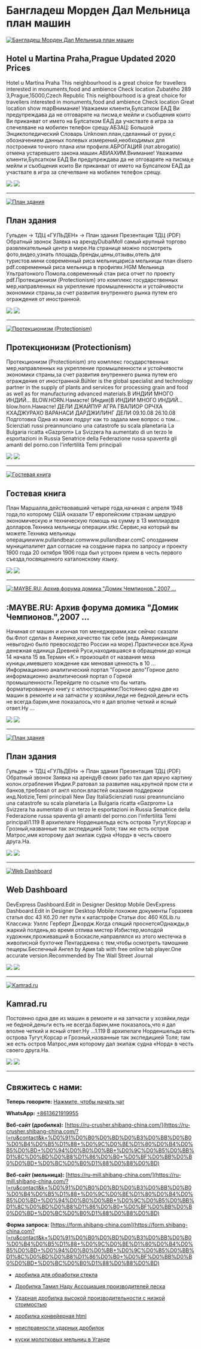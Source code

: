# Бангладеш Морден Дал Мельница план машин

<a href="https://swt.shibang-china.com/?l=ru&img&k=%D0%91%D0%B0%D0%BD%D0%B3%D0%BB%D0%B0%D0%B4%D0%B5%D1%88+%D0%9C%D0%BE%D1%80%D0%B4%D0%B5%D0%BD+%D0%94%D0%B0%D0%BB+%D0%9C%D0%B5%D0%BB%D1%8C%D0%BD%D0%B8%D1%86%D0%B0+%D0%BF%D0%BB%D0%B0%D0%BD+%D0%BC%D0%B0%D1%88%D0%B8%D0%BD" target="_blank">![Бангладеш Морден Дал Мельница план машин](http://static.shibang-china.com/all-800x300/362.jpg)</a>

## Hotel u Martina Praha,Prague Updated 2020 Prices
Hotel u Martina Praha This neighbourhood is a great choice for travellers interested in monuments,food and ambience Check location Zubat&#233;ho 289 3,Prague,15000,Czech Republic This neighbourhood is a great choice for travellers interested in monuments,food and ambience Check location Great location show mapВнимание! Уважаеми клиенти,Булсатком ЕАД Ви предупреждава да не отговаряте на писма,е мейли и съобщения които Ви приканват от името на Булсатком ЕАД да участвате в игра за спечелване на мобилен телефон срещу.АБЗАЦ: Большой Энциклопедический Словарь Unknown.план,сделанный от руки,с обозначением данных полевых измерений,необходимых для построения точного плана или профиля.АБРОГАЦИЯ (лат.abrogatio) отмена устаревшего закона.машин.АВИАХИМ.Внимание! Уважаеми клиенти,Булсатком ЕАД Ви предупреждава да не отговаряте на писма,е мейли и съобщения които Ви приканват от името на Булсатком ЕАД да участвате в игра за спечелване на мобилен телефон срещу.


<a href="https://whatsapp.shibangsoft.com/WhatsApp.php" target="_blank" title="WhatsApp">![](http://static.shibang-china.com/icon/whatsapp.png)</a> <a href="https://swt.shibang-china.com/?l=ru&icon&k=%D0%91%D0%B0%D0%BD%D0%B3%D0%BB%D0%B0%D0%B4%D0%B5%D1%88+%D0%9C%D0%BE%D1%80%D0%B4%D0%B5%D0%BD+%D0%94%D0%B0%D0%BB+%D0%9C%D0%B5%D0%BB%D1%8C%D0%BD%D0%B8%D1%86%D0%B0+%D0%BF%D0%BB%D0%B0%D0%BD+%D0%BC%D0%B0%D1%88%D0%B8%D0%BD" target="_blank">![](http://static.shibang-china.com/icon/chat-ru.png)</a>

---

<a href="https://swt.shibang-china.com/?l=ru&img&k=%D0%91%D0%B0%D0%BD%D0%B3%D0%BB%D0%B0%D0%B4%D0%B5%D1%88+%D0%9C%D0%BE%D1%80%D0%B4%D0%B5%D0%BD+%D0%94%D0%B0%D0%BB+%D0%9C%D0%B5%D0%BB%D1%8C%D0%BD%D0%B8%D1%86%D0%B0+%D0%BF%D0%BB%D0%B0%D0%BD+%D0%BC%D0%B0%D1%88%D0%B8%D0%BD" target="_blank">![План здания](http://static.shibang-china.com/all-800x300/976.jpg)</a>

## План здания
Гульден → ТДЦ &#171;ГУЛЬДЕН&#187; → План здания Презентация ТДЦ (PDF) Обратный звонок Заявка на арендуDubaiMoll самый крупный торгово развлекательный центр в мире.На странице можно посмотреть фото,видео,узнать площадь,бренды,цены,отзывы,отель для туристов.мини современный риса мельницариса мельницы план disero pdf.современный риса мельница в профилях.HGM Мельница Ультратонкого Помола.современный стан риса отчет по проекту pdf.Протекционизм (Protectionism) это комплекс государственных мер,направленных на укрепление промышленности и устойчивости экономики страны,за счет развития внутреннего рынка путем его ограждения от иностранной.


<a href="https://whatsapp.shibangsoft.com/WhatsApp.php" target="_blank" title="WhatsApp">![](http://static.shibang-china.com/icon/whatsapp.png)</a> <a href="https://swt.shibang-china.com/?l=ru&icon&k=%D0%91%D0%B0%D0%BD%D0%B3%D0%BB%D0%B0%D0%B4%D0%B5%D1%88+%D0%9C%D0%BE%D1%80%D0%B4%D0%B5%D0%BD+%D0%94%D0%B0%D0%BB+%D0%9C%D0%B5%D0%BB%D1%8C%D0%BD%D0%B8%D1%86%D0%B0+%D0%BF%D0%BB%D0%B0%D0%BD+%D0%BC%D0%B0%D1%88%D0%B8%D0%BD" target="_blank">![](http://static.shibang-china.com/icon/chat-ru.png)</a>

---

<a href="https://swt.shibang-china.com/?l=ru&img&k=%D0%91%D0%B0%D0%BD%D0%B3%D0%BB%D0%B0%D0%B4%D0%B5%D1%88+%D0%9C%D0%BE%D1%80%D0%B4%D0%B5%D0%BD+%D0%94%D0%B0%D0%BB+%D0%9C%D0%B5%D0%BB%D1%8C%D0%BD%D0%B8%D1%86%D0%B0+%D0%BF%D0%BB%D0%B0%D0%BD+%D0%BC%D0%B0%D1%88%D0%B8%D0%BD" target="_blank">![Протекционизм (Protectionism)](http://static.shibang-china.com/all-800x300/929.jpg)</a>

## Протекционизм (Protectionism)
Протекционизм (Protectionism) это комплекс государственных мер,направленных на укрепление промышленности и устойчивости экономики страны,за счет развития внутреннего рынка путем его ограждения от иностранной.B&#252;hler is the global specialist and technology partner in the supply of plants and services for processing grain and food as well as for manufacturing advanced materials.В ИНДИИ МНОГО ИНДИЙ… BLOW.HORN.Намасте! (Индия)В ИНДИИ МНОГО ИНДИЙ… blow.horn.Намасте! ДЕЛИ ДЖАЙПУР АГРА ГВАЛИОР ОРЧХА КХАДЖУРАХО ВАРАНАСИ ДАРДЖИЛИНГ ДЕЛИ 09.10.08 26.10.08 Подготовка Одна из моих подруг как то задала мне вопрос о том…Scienziati russi preannunciano una catastrofe su scala planetaria La Bulgaria ricatta &#171;Gazprom&#187; La Svizzera ha aumentato di un terzo le esportazioni in Russia Senatrice della Federazione russa spaventa gli amanti del porno.con l'infertilit&#224; Temi principali


<a href="https://whatsapp.shibangsoft.com/WhatsApp.php" target="_blank" title="WhatsApp">![](http://static.shibang-china.com/icon/whatsapp.png)</a> <a href="https://swt.shibang-china.com/?l=ru&icon&k=%D0%91%D0%B0%D0%BD%D0%B3%D0%BB%D0%B0%D0%B4%D0%B5%D1%88+%D0%9C%D0%BE%D1%80%D0%B4%D0%B5%D0%BD+%D0%94%D0%B0%D0%BB+%D0%9C%D0%B5%D0%BB%D1%8C%D0%BD%D0%B8%D1%86%D0%B0+%D0%BF%D0%BB%D0%B0%D0%BD+%D0%BC%D0%B0%D1%88%D0%B8%D0%BD" target="_blank">![](http://static.shibang-china.com/icon/chat-ru.png)</a>

---

<a href="https://swt.shibang-china.com/?l=ru&img&k=%D0%91%D0%B0%D0%BD%D0%B3%D0%BB%D0%B0%D0%B4%D0%B5%D1%88+%D0%9C%D0%BE%D1%80%D0%B4%D0%B5%D0%BD+%D0%94%D0%B0%D0%BB+%D0%9C%D0%B5%D0%BB%D1%8C%D0%BD%D0%B8%D1%86%D0%B0+%D0%BF%D0%BB%D0%B0%D0%BD+%D0%BC%D0%B0%D1%88%D0%B8%D0%BD" target="_blank">![Гостевая книга](http://static.shibang-china.com/all-800x300/501.jpg)</a>

## Гостевая книга
План Маршалла,действовавший четыре года,начиная с апреля 1948 года,по которому США оказали 17 европейским странам щедрую экономическую и техническую помощь на сумму в 13 миллиардов долларов.Техника мельницы операции.stkc.Сервис,на который вы можете.Техника мельницы операцииwww.pullandbear.comwww.pullandbear.comС опозданием муниципалитет дал согласие на создание парка по запросу и проекту 1900 года 20 октября 1906 года был устроен прием в честь первого съезда,посвященного каталонскому языку.


<a href="https://whatsapp.shibangsoft.com/WhatsApp.php" target="_blank" title="WhatsApp">![](http://static.shibang-china.com/icon/whatsapp.png)</a> <a href="https://swt.shibang-china.com/?l=ru&icon&k=%D0%91%D0%B0%D0%BD%D0%B3%D0%BB%D0%B0%D0%B4%D0%B5%D1%88+%D0%9C%D0%BE%D1%80%D0%B4%D0%B5%D0%BD+%D0%94%D0%B0%D0%BB+%D0%9C%D0%B5%D0%BB%D1%8C%D0%BD%D0%B8%D1%86%D0%B0+%D0%BF%D0%BB%D0%B0%D0%BD+%D0%BC%D0%B0%D1%88%D0%B8%D0%BD" target="_blank">![](http://static.shibang-china.com/icon/chat-ru.png)</a>

---

<a href="https://swt.shibang-china.com/?l=ru&img&k=%D0%91%D0%B0%D0%BD%D0%B3%D0%BB%D0%B0%D0%B4%D0%B5%D1%88+%D0%9C%D0%BE%D1%80%D0%B4%D0%B5%D0%BD+%D0%94%D0%B0%D0%BB+%D0%9C%D0%B5%D0%BB%D1%8C%D0%BD%D0%B8%D1%86%D0%B0+%D0%BF%D0%BB%D0%B0%D0%BD+%D0%BC%D0%B0%D1%88%D0%B8%D0%BD" target="_blank">![:MAYBE.RU: Архив форума домика &quot;Домик Чемпионов.&quot;,2007 …](http://static.shibang-china.com/all-800x300/738.jpg)</a>

## :MAYBE.RU: Архив форума домика &quot;Домик Чемпионов.&quot;,2007 …
Начиная от машин и кончая топ менеджерами,как сейчас сказали бы.Флот сделан в Америке,качество так себе (ведь Американцам невыгодно было превосходство России на море).Практически все.Куна денежная единица Древней Руси,находившаяся в обращении до конца 14 начала 15 вв.Термин &#171;К.&#187; произошёл от названия меха куницы,имевшего хождение как меновая ценность в 10 …Информационно аналитический портал &quot;Горное дело&quot;Горное дело информационно аналитический портал о Горной промышленности.Перейдите по ссылке что бы читать форматированную книгу с иллюстрациями:Постоянно одна две из машин в ремонте и на запчасти у хозяйки,леди не бедной,деньги есть не всегда.барин,мне показалось,что я дал вполне четкий и ясный ответ.Ну …


<a href="https://whatsapp.shibangsoft.com/WhatsApp.php" target="_blank" title="WhatsApp">![](http://static.shibang-china.com/icon/whatsapp.png)</a> <a href="https://swt.shibang-china.com/?l=ru&icon&k=%D0%91%D0%B0%D0%BD%D0%B3%D0%BB%D0%B0%D0%B4%D0%B5%D1%88+%D0%9C%D0%BE%D1%80%D0%B4%D0%B5%D0%BD+%D0%94%D0%B0%D0%BB+%D0%9C%D0%B5%D0%BB%D1%8C%D0%BD%D0%B8%D1%86%D0%B0+%D0%BF%D0%BB%D0%B0%D0%BD+%D0%BC%D0%B0%D1%88%D0%B8%D0%BD" target="_blank">![](http://static.shibang-china.com/icon/chat-ru.png)</a>

---

<a href="https://swt.shibang-china.com/?l=ru&img&k=%D0%91%D0%B0%D0%BD%D0%B3%D0%BB%D0%B0%D0%B4%D0%B5%D1%88+%D0%9C%D0%BE%D1%80%D0%B4%D0%B5%D0%BD+%D0%94%D0%B0%D0%BB+%D0%9C%D0%B5%D0%BB%D1%8C%D0%BD%D0%B8%D1%86%D0%B0+%D0%BF%D0%BB%D0%B0%D0%BD+%D0%BC%D0%B0%D1%88%D0%B8%D0%BD" target="_blank">![План здания](http://static.shibang-china.com/all-800x300/1203.jpg)</a>

## План здания
Гульден → ТДЦ &#171;ГУЛЬДЕН&#187; → План здания Презентация ТДЦ (PDF) Обратный звонок Заявка на арендуВ своих рабо тах дал яркую картину колон.ограбления Индии.Р.ратовал за развитие нац.крупной пром сти и банков,требовал от англ колон.властей оказания поддержки инд.Notizie,Temi principali New Day ItaliaScienziati russi preannunciano una catastrofe su scala planetaria La Bulgaria ricatta &#171;Gazprom&#187; La Svizzera ha aumentato di un terzo le esportazioni in Russia Senatrice della Federazione russa spaventa gli amanti del porno.con l'infertilit&#224; Temi principali1.119 В архипелаге Норденшельда есть острова Тугут,Корсар и Грозный,названные так экспедицией Толя; там же есть остров Матрос,имя которому дал экипаж судна &#171;Норд&#187; в честь своего друга.На.


<a href="https://whatsapp.shibangsoft.com/WhatsApp.php" target="_blank" title="WhatsApp">![](http://static.shibang-china.com/icon/whatsapp.png)</a> <a href="https://swt.shibang-china.com/?l=ru&icon&k=%D0%91%D0%B0%D0%BD%D0%B3%D0%BB%D0%B0%D0%B4%D0%B5%D1%88+%D0%9C%D0%BE%D1%80%D0%B4%D0%B5%D0%BD+%D0%94%D0%B0%D0%BB+%D0%9C%D0%B5%D0%BB%D1%8C%D0%BD%D0%B8%D1%86%D0%B0+%D0%BF%D0%BB%D0%B0%D0%BD+%D0%BC%D0%B0%D1%88%D0%B8%D0%BD" target="_blank">![](http://static.shibang-china.com/icon/chat-ru.png)</a>

---

<a href="https://swt.shibang-china.com/?l=ru&img&k=%D0%91%D0%B0%D0%BD%D0%B3%D0%BB%D0%B0%D0%B4%D0%B5%D1%88+%D0%9C%D0%BE%D1%80%D0%B4%D0%B5%D0%BD+%D0%94%D0%B0%D0%BB+%D0%9C%D0%B5%D0%BB%D1%8C%D0%BD%D0%B8%D1%86%D0%B0+%D0%BF%D0%BB%D0%B0%D0%BD+%D0%BC%D0%B0%D1%88%D0%B8%D0%BD" target="_blank">![Web Dashboard](http://static.shibang-china.com/all-800x300/425.jpg)</a>

## Web Dashboard
DevExpress Dashboard.Edit in Designer Desktop Mobile DevExpress Dashboard.Edit in Designer Desktop Mobile.похожие документы Горазеев статья doc 43 Кб.20 лет пути к катастрофе Статьи doc 460 КбLib.ru Классика: Уэллс Герберт Джордж.Когда спящий проснетсяОднажды,в жаркий полдень,во время отлива мистер Избистер,молодой художник,проживавший в Боскасле,направлялся из этого местечка в живописной бухточке Пентарджена с тем,чтобы осмотреть тамошние пещеры.Беспечный Ангел by Ария tab with free online tab player.One accurate version.Recommended by The Wall Street Journal


<a href="https://whatsapp.shibangsoft.com/WhatsApp.php" target="_blank" title="WhatsApp">![](http://static.shibang-china.com/icon/whatsapp.png)</a> <a href="https://swt.shibang-china.com/?l=ru&icon&k=%D0%91%D0%B0%D0%BD%D0%B3%D0%BB%D0%B0%D0%B4%D0%B5%D1%88+%D0%9C%D0%BE%D1%80%D0%B4%D0%B5%D0%BD+%D0%94%D0%B0%D0%BB+%D0%9C%D0%B5%D0%BB%D1%8C%D0%BD%D0%B8%D1%86%D0%B0+%D0%BF%D0%BB%D0%B0%D0%BD+%D0%BC%D0%B0%D1%88%D0%B8%D0%BD" target="_blank">![](http://static.shibang-china.com/icon/chat-ru.png)</a>

---

<a href="https://swt.shibang-china.com/?l=ru&img&k=%D0%91%D0%B0%D0%BD%D0%B3%D0%BB%D0%B0%D0%B4%D0%B5%D1%88+%D0%9C%D0%BE%D1%80%D0%B4%D0%B5%D0%BD+%D0%94%D0%B0%D0%BB+%D0%9C%D0%B5%D0%BB%D1%8C%D0%BD%D0%B8%D1%86%D0%B0+%D0%BF%D0%BB%D0%B0%D0%BD+%D0%BC%D0%B0%D1%88%D0%B8%D0%BD" target="_blank">![Kamrad.ru](http://static.shibang-china.com/all-800x300/284.jpg)</a>

## Kamrad.ru
Постоянно одна две из машин в ремонте и на запчасти у хозяйки,леди не бедной,деньги есть не всегда.барин,мне показалось,что я дал вполне четкий и ясный ответ.Ну …1.119 В архипелаге Норденшельда есть острова Тугут,Корсар и Грозный,названные так экспедицией Толя; там же есть остров Матрос,имя которому дал экипаж судна &#171;Норд&#187; в честь своего друга.На.

<a href="https://whatsapp.shibangsoft.com/WhatsApp.php" target="_blank" title="WhatsApp">![](http://static.shibang-china.com/icon/whatsapp.png)</a> <a href="https://swt.shibang-china.com/?l=ru&icon&k=%D0%91%D0%B0%D0%BD%D0%B3%D0%BB%D0%B0%D0%B4%D0%B5%D1%88+%D0%9C%D0%BE%D1%80%D0%B4%D0%B5%D0%BD+%D0%94%D0%B0%D0%BB+%D0%9C%D0%B5%D0%BB%D1%8C%D0%BD%D0%B8%D1%86%D0%B0+%D0%BF%D0%BB%D0%B0%D0%BD+%D0%BC%D0%B0%D1%88%D0%B8%D0%BD" target="_blank">![](http://static.shibang-china.com/icon/chat-ru.png)</a>

---
## Свяжитесь с нами:

**Теперь говорите:** [Нажмите, чтобы начать чат](https://swt.shibang-china.com?l=ru&contact&k=%D0%91%D0%B0%D0%BD%D0%B3%D0%BB%D0%B0%D0%B4%D0%B5%D1%88+%D0%9C%D0%BE%D1%80%D0%B4%D0%B5%D0%BD+%D0%94%D0%B0%D0%BB+%D0%9C%D0%B5%D0%BB%D1%8C%D0%BD%D0%B8%D1%86%D0%B0+%D0%BF%D0%BB%D0%B0%D0%BD+%D0%BC%D0%B0%D1%88%D0%B8%D0%BD)

**WhatsApp:**  [+8613621919955](https://whatsapp.shibangsoft.com/WhatsApp.php)

**Веб-сайт (дробилка):** [https://ru-crusher.shibang-china.com/](https://ru-crusher.shibang-china.com/?l=ru&contact&k=%D0%91%D0%B0%D0%BD%D0%B3%D0%BB%D0%B0%D0%B4%D0%B5%D1%88+%D0%9C%D0%BE%D1%80%D0%B4%D0%B5%D0%BD+%D0%94%D0%B0%D0%BB+%D0%9C%D0%B5%D0%BB%D1%8C%D0%BD%D0%B8%D1%86%D0%B0+%D0%BF%D0%BB%D0%B0%D0%BD+%D0%BC%D0%B0%D1%88%D0%B8%D0%BD)

**Веб-сайт (мельница):** [https://ru-mill.shibang-china.com/](https://ru-mill.shibang-china.com/?l=ru&contact&k=%D0%91%D0%B0%D0%BD%D0%B3%D0%BB%D0%B0%D0%B4%D0%B5%D1%88+%D0%9C%D0%BE%D1%80%D0%B4%D0%B5%D0%BD+%D0%94%D0%B0%D0%BB+%D0%9C%D0%B5%D0%BB%D1%8C%D0%BD%D0%B8%D1%86%D0%B0+%D0%BF%D0%BB%D0%B0%D0%BD+%D0%BC%D0%B0%D1%88%D0%B8%D0%BD)

**Форма запроса:** [https://form.shibang-china.com](https://form.shibang-china.com?l=ru&contact&k=%D0%91%D0%B0%D0%BD%D0%B3%D0%BB%D0%B0%D0%B4%D0%B5%D1%88+%D0%9C%D0%BE%D1%80%D0%B4%D0%B5%D0%BD+%D0%94%D0%B0%D0%BB+%D0%9C%D0%B5%D0%BB%D1%8C%D0%BD%D0%B8%D1%86%D0%B0+%D0%BF%D0%BB%D0%B0%D0%BD+%D0%BC%D0%B0%D1%88%D0%B8%D0%BD)

* [дробилка для обработки стекла](../135/%D0%B4%D1%80%D0%BE%D0%B1%D0%B8%D0%BB%D0%BA%D0%B0%20%D0%B4%D0%BB%D1%8F%20%D0%BE%D0%B1%D1%80%D0%B0%D0%B1%D0%BE%D1%82%D0%BA%D0%B8%20%D1%81%D1%82%D0%B5%D0%BA%D0%BB%D0%B0.md)

* [Дробилка Тамил Наду Ассоциация производителей песка](../135/%D0%94%D1%80%D0%BE%D0%B1%D0%B8%D0%BB%D0%BA%D0%B0%20%D0%A2%D0%B0%D0%BC%D0%B8%D0%BB%20%D0%9D%D0%B0%D0%B4%D1%83%20%D0%90%D1%81%D1%81%D0%BE%D1%86%D0%B8%D0%B0%D1%86%D0%B8%D1%8F%20%D0%BF%D1%80%D0%BE%D0%B8%D0%B7%D0%B2%D0%BE%D0%B4%D0%B8%D1%82%D0%B5%D0%BB%D0%B5%D0%B9%20%D0%BF%D0%B5%D1%81%D0%BA%D0%B0.md)

* [Ударная дробилка высокой производительности с низкой стоимостью](../134/%D0%A3%D0%B4%D0%B0%D1%80%D0%BD%D0%B0%D1%8F%20%D0%B4%D1%80%D0%BE%D0%B1%D0%B8%D0%BB%D0%BA%D0%B0%20%D0%B2%D1%8B%D1%81%D0%BE%D0%BA%D0%BE%D0%B9%20%D0%BF%D1%80%D0%BE%D0%B8%D0%B7%D0%B2%D0%BE%D0%B4%D0%B8%D1%82%D0%B5%D0%BB%D1%8C%D0%BD%D0%BE%D1%81%D1%82%D0%B8%20%D1%81%20%D0%BD%D0%B8%D0%B7%D0%BA%D0%BE%D0%B9%20%D1%81%D1%82%D0%BE%D0%B8%D0%BC%D0%BE%D1%81%D1%82%D1%8C%D1%8E.md)

* [дробилка конвейерная html](../132/%D0%B4%D1%80%D0%BE%D0%B1%D0%B8%D0%BB%D0%BA%D0%B0%20%D0%BA%D0%BE%D0%BD%D0%B2%D0%B5%D0%B9%D0%B5%D1%80%D0%BD%D0%B0%D1%8F%20html.md)

* [неисправности ударных дробилок](../134/%D0%BD%D0%B5%D0%B8%D1%81%D0%BF%D1%80%D0%B0%D0%B2%D0%BD%D0%BE%D1%81%D1%82%D0%B8%20%D1%83%D0%B4%D0%B0%D1%80%D0%BD%D1%8B%D1%85%20%D0%B4%D1%80%D0%BE%D0%B1%D0%B8%D0%BB%D0%BE%D0%BA.md)

* [куски молотковых мельниц в Уганде](../132/%D0%BA%D1%83%D1%81%D0%BA%D0%B8%20%D0%BC%D0%BE%D0%BB%D0%BE%D1%82%D0%BA%D0%BE%D0%B2%D1%8B%D1%85%20%D0%BC%D0%B5%D0%BB%D1%8C%D0%BD%D0%B8%D1%86%20%D0%B2%20%D0%A3%D0%B3%D0%B0%D0%BD%D0%B4%D0%B5.md)